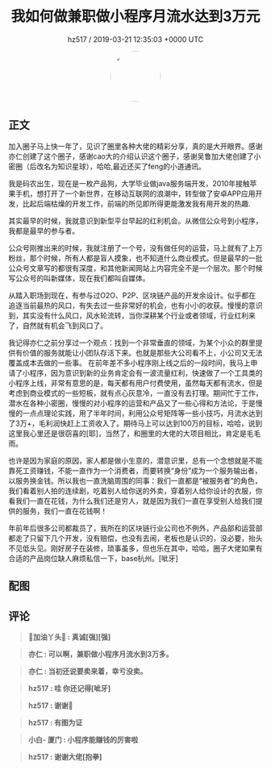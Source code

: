 <h1 align="center">我如何做兼职做小程序月流水达到3万元</h1>
<p align="center">
    <a>hz517 / 2019-03-21 12:35:03 &#43;0000 UTC</a>
</p>

<div align="center">
    <img src="https://images.zsxq.com/FuaDm27UciYzp9VPSAi5ERFmzSQW?e=1590940799&amp;token=kIxbL07-8jAj8w1n4s9zv64FuZZNEATmlU_Vm6zD:07n54eCmYValAh9KLHdBveXK4zw=" width="100" height="100" style="border:1px solid;border-radius:50%; color:#ffffff"/>
</div>

## 正文

<div>
加入圈子马上快一年了，见识了圈里各种大佬的精彩分享，真的是大开眼界。感谢亦仁创建了这个圈子，感谢cao大的介绍认识这个圈子，感谢吴鲁加大佬创建了小密圈（后改名为知识星球），哈哈,最近还买了feng的小道通讯。

我是码农出生，现在是一枚产品狗，大学毕业做java服务端开发，2010年接触苹果手机，想打开了一个新世界，在移动互联网的浪潮中，转型做了安卓APP应用开发，比起后端枯燥的开发工作，前端的所见即所得更能激发我有用开发的热趣.

其实最早的时候，我就意识到新型平台早起的红利机会。从微信公众号到小程序，我都是最早的参与者。

公众号刚推出来的时候，我就注册了一个号，没有做任何的运营，马上就有了上万粉丝，那个时候，所有人都是盲人摸象，也不知道什么商业模式。但是最早的一批公众号文章写的都很有深度，和其他新闻网站上内容完全不是一个层次。那个时候写公众号的叫新媒体，现在我们都叫自媒体。

从踏入职场到现在，有参与过O2O、P2P、区块链产品的开发余设计。似乎都在追逐当前最热的风口，有失去过一些非常好的机会，也有小小的收获。慢慢的意识到，其实没有什么风口，风水轮流转，当你深耕某个行业或者领域，行业红利来了，自然就有机会飞到风口了。

我记得亦仁之前分享过一个观点：找到一个非常垂直的领域，为某个小众的群里提供有价值的服务就能让小团队存活下来。也就是那些大公司看不上，小公司又无法覆盖成本去做的一些事。
在前年差不多小程序刚上线之后的一段时间，我马上申请了小程序，因为意识到新的业务肯定会有一波流量红利，快速做了一个工具类的小程序上线，非常有意思的是，每天都有用户付费使用，虽然每天都有流水，但是考虑到商业模式的一些短板，就有点心灰意冷，一直没有去打理。期间忙于工作，潜水在各种小密圈，慢慢的对小程序的运营和产品又了一些心得和方法论，于是慢慢的一点点理论实践，用了半年时间，利用公众号矩阵等一些小技巧，月流水达到了3万&#43;，毛利润快赶上工资收入了。期待马上可以达到100万的目标，哈哈，说到这里我心里还是很窃喜的[耶]，当然了，和圈里的大佬的大项目相比，肯定是毛毛雨。

也许是因为家庭的原因，家人都是做小生意的，潜意识里，总有一个念想就是不能靠死工资赚钱，不能一直作为一个消费者，而要转换“身份”成为一个服务输出者，以服务换金钱。所以我也一直洗脑周围的同事：我们一直都是“被服务者”的角色，我们看着别人拍的连续剧，吃着别人给你送的外卖，穿着别人给你设计的衣服，你看我们一直在花钱，为什么我们还是穷人，就是因为我们一直在享受别人给我们提供的服务，我们一直在花钱啊！

年前年后很多公司都裁员了，我所在的区块链行业公司也不例外，产品部和运营部都走了只留下几个开发，没有赔偿，也没有去闹，老板也是认识的，没必要，抬头不见低头见。刚好房子在装修，琐事虽多，但也乐在其中，哈哈，圈子大佬如果有合适的产品岗位缺人麻烦私信一下，base杭州。[呲牙]
</div>

## 配图
<div class="image" align="center">

</div>

## 评论

<div align="left">
<div>

<blockquote >
<span> <strong>📖加油丫头💝 : 真诚[强][强] </strong></span>
</blockquote>

<blockquote >
<span> <strong>亦仁 : 可以啊，兼职做小程序月流水到3万多。 </strong></span>
</blockquote>

<blockquote >
<span> <strong>亦仁 : 当初还说要卖来着，幸亏没卖。 </strong></span>
</blockquote>

<blockquote >
<span> <strong>hz517 : 哇 你还记得[呲牙] </strong></span>
</blockquote>

<blockquote >
<span> <strong>hz517 : 谢谢🙏 </strong></span>
</blockquote>

<blockquote >
<span> <strong>hz517 : 有图为证 </strong></span>
</blockquote>

<blockquote >
<span> <strong>小白- 厦门 : 小程序能赚钱的厉害啦 </strong></span>
</blockquote>

<blockquote >
<span> <strong>hz517 : 谢谢大佬[抱拳] </strong></span>
</blockquote>

</div>
</div>